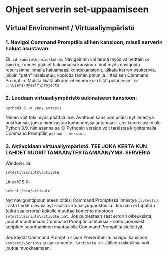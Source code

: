 # Ohjeet serverin set-uppaamiseen
## Virtual Environment / Virtuaaliympäristö
### 1. Navigoi Command Promptilla siihen kansioon, missä serverin haluat asustavan. 
Eli: `cd kansio\kansio\kohde`. Navigoinnin voi tehdä myös vaiheittain `cd kansio`, kunnes pääset haluamaasi kansioon. Voit myös navigoida resurssinhallinnalla haluamaasi kohdekansioon, klikata kerran osoiteriviä, jolloin "path" maalautuu, kopioda tämän polun ja liittää sen Command Promptiin. Muista lisätä alkuun `cd` ennen kuin liität polun esim: `cd C:\Users\Myself\projects`
### 2. Luodaan virtuaaliympäristö aukinaiseen kansioon:
```
python3.9 -m venv svtesti
```
Nimen voit toki myös päättää itse. Avattuun kansioon pitäisi nyt ilmestyä uusi kansio, jonka nimi vastaa komennossa antamaasi. Jos koneellasi ei ole Python 3.9. niin asenna se :D Pythonin version voit tarkistaa kirjoittamalla Command Promptiin `python --version`.
### 3. Aktivoidaan virtuaaliympäristö. TEE JOKA KERTA KUN LÄHDET SUORITTAMAAN/TESTAAMAAN/YMS. SERVERIÄ
Windowsilla:
```
svtesti\Scripts\activate
```
Linux/OS X:
```
svtesti/bin/activate
```
Nyt navigointipolun eteen pitäisi Command Promptissa ilmestyä `(svtesti)`. Tästä tiedät olevasi nyt sisällä virtuaaliympäristössä. Jos näin ei tapahdu (etkä saa erroria) kokeile muuttaa komento muotoon `svtesti\Scripts\activate.bat`. Jos puolestaan saat errorin oikeuksista, joudut muuttamaan Command Promptin asetuksia – oletusarvoisesti scriptien suorittaminen mahtaa olla Command Promptilta kiellettyä. 
<br> 
<br> Jos käytät Command Promptin sijaan PowerShelliä: navigoi kansioon `\svtesti\Scripts` ja aja komento `.\activate.sh`. Jälleen oikeuksia voit joutua muokkaamaan.

